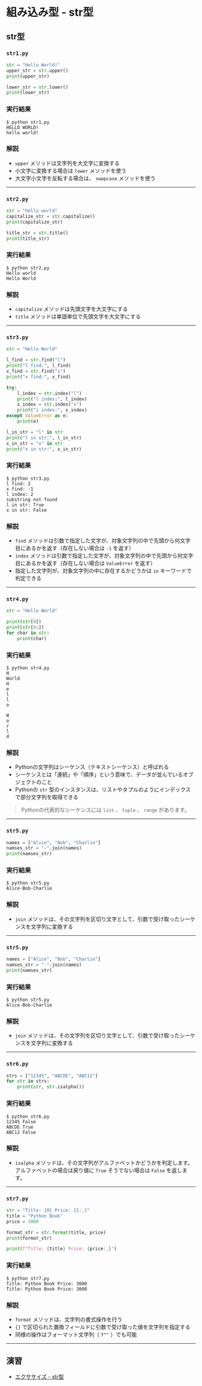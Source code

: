 # 組み込み型 - str型

## str型

### `str1.py`

``` py
str = "Hello World!"
upper_str = str.upper()
print(upper_str)

lower_str = str.lower()
print(lower_str)
```

### 実行結果

``` 
$ python str1.py
HELLO WORLD!
hello world!
```

### 解説

* `upper` メソッドは文字列を大文字に変換する
* 小文字に変換する場合は `lower` メソッドを使う
* 大文字小文字を反転する場合は、 `swapcase` メソッドを使う

---

### `str2.py`

``` py
str = "hello world"
capitalize_str = str.capitalize()
print(capitalize_str)

title_str = str.title()
print(title_str)
```

### 実行結果

``` 
$ python str2.py
Hello world
Hello World
```

### 解説

* `capitalize` メソッドは先頭文字を大文字にする
* `title` メソッドは単語単位で先頭文字を大文字にする

---

### `str3.py`

``` py
str = "Hello World"

l_find = str.find("l")
print("l find:", l_find)
x_find = str.find("x")
print("x find:", x_find)

try:
    l_index = str.index("l")
    print("l index:", l_index)
    x_index = str.index("x")
    print("i index:", x_index)
except ValueError as e:
    print(e)

l_in_str = "l" in str
print("l in str:", l_in_str)
x_in_str = "x" in str
print("x in str:", x_in_str)
```

### 実行結果

``` 
$ python str3.py
l find: 2
x find: -1
l index: 2
substring not found
l in str: True
x in str: False
```

### 解説

* `find` メソッドは引数で指定した文字が、対象文字列の中で先頭から何文字目にあるかを返す（存在しない場合は `-1` を返す）
* `index` メソッドは引数で指定した文字が、対象文字列の中で先頭から何文字目にあるかを返す（存在しない場合は `ValueError` を返す）
* 指定した文字列が、対象文字列の中に存在するかどうかは `in` キーワードで判定できる

---

### `str4.py`

``` py
str = "Hello World"

print(str[0])
print(str[6:])
for char in str:
    print(char)
```

### 実行結果

``` 
$ python str4.py
H
World
H
e
l
l
o
 
W
o
r
l
d
```

### 解説

* Pythonの文字列はシーケンス（テキストシーケンス）と呼ばれる
* シーケンスとは「連続」や「順序」という意味で、データが並んでいるオブジェクトのこと
* Pythonの `str` 型のインスタンスは、リストやタプルのようにインデックスで部分文字列を取得できる

> Pythonの代表的なシーケンスには `list` 、 `tuple` 、 `range` があります。

---

### `str5.py`

``` py
names = ["Alice", "Bob", "Charlie"]
namses_str = "-".join(names)
print(namses_str)
```

### 実行結果

``` 
$ python str5.py
Alice-Bob-Charlie
```

### 解説

* `join` メソッドは、その文字列を区切り文字として、引数で受け取ったシーケンスを文字列に変換する

---

### `str5.py`

``` py
names = ["Alice", "Bob", "Charlie"]
namses_str = "-".join(names)
print(namses_str)
```

### 実行結果

``` 
$ python str5.py
Alice-Bob-Charlie
```

### 解説

* `join` メソッドは、その文字列を区切り文字として、引数で受け取ったシーケンスを文字列に変換する

---

### `str6.py`

``` py
strs = ["12345", "ABCDE", "ABC12"]
for str in strs:
    print(str, str.isalpha())
```

### 実行結果

``` 
$ python str6.py
12345 False
ABCDE True
ABC12 False
```

### 解説

* `isalpha` メソッドは、その文字列がアルファベットかどうかを判定します。アルファベットの場合は戻り値に `True` そうでない場合は `False` を返します。

---

### `str7.py`

``` py
str = "Title: {0} Price: {1:,}"
title = "Python Book"
price = 3000

format_str = str.format(title, price)
print(format_str)

print(f"Title: {title} Price: {price:,}")
```

### 実行結果

``` 
$ python str7.py
Title: Python Book Price: 3000
Title: Python Book Price: 3000
```

### 解説

* `format` メソッドは、文字列の書式操作を行う
* `{}` で区切られた置換フィールドに引数で受け取った値を文字列を指定する
* 同様の操作はフォーマット文字列（ `f""` ）でも可能

---

## 演習

* [エクササイズ - str型](../ex/21_str_ex.md)
